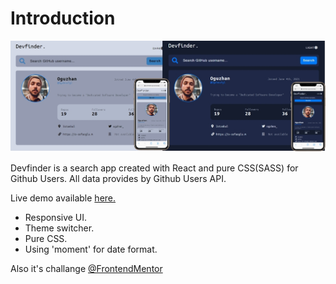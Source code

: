 # Introduction

![image info](./assets/banner_devfinder.jpg)

Devfinder is a search app created with React and pure CSS(SASS) for Github Users. All data provides by Github Users API.

Live demo available [here.](https://devfinder-app.vercel.app/)

- Responsive UI.
- Theme switcher.
- Pure CSS.
- Using 'moment' for date format.

Also it's challange [@FrontendMentor](https://www.frontendmentor.io/challenges/github-user-search-app-Q09YOgaH6)
